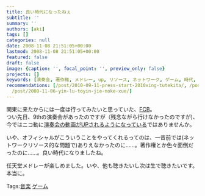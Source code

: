 ```yaml
---
title: 良い時代になったねぇ
subtitle: ''
summary: ''
authors: [aki]
tags: []
categories: null
date: 2008-11-08 21:51:05+00:00
lastmod: 2008-11-08 21:51:05+00:00
featured: false
draft: false
image: {caption: '', focal_point: '', preview_only: false}
projects: []
keywords: [演奏会, 著作権, メドレー, up, リソース, ネットワーク, ゲーム, 時代, 一度, 先日]
recommendations: [/post/2010-09-11-press-start-2010xing-tutekita/, /post/2005-09-18-gao-tian-san-lang-xing-tutekimasita/,
  /post/2008-11-06-yin-lu-toyin-jie-noke-xue/]
---
```

関東に来たからには一度は行ってみたいと思っていた、[FCB](http://famicomband.org/)。  
つい先日、9thの演奏会があったのですが（残念ながら行けなかったのですが)、今ではニコ動に[演奏会の動画がUPされるようになっている](http://famicomband.org/movie.html)ではありませんか。  
  
いや、オフィシャルがこういうことをやってくれるってのは、一昔前では(ネットワークリソース的な問題で)ありえなかったのに……。著作権とか色々面倒だったのに……。良い時代になりましたね。  
  
任天堂メドレーが楽しめました。いや、他も聴きたいし次は生で聴きたいです。本当に。

Tags:[音楽](http://mrk0369.exblog.jp/tags/%E9%9F%B3%E6%A5%BD/) [ゲーム](http://mrk0369.exblog.jp/tags/%E3%82%B2%E3%83%BC%E3%83%A0/) 

